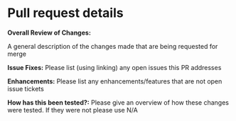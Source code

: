 # Pull request details

**Overall Review of Changes:**

A general description of the changes made that are being requested for merge

**Issue Fixes:**
Please list (using linking) any open issues this PR addresses

**Enhancements:**
Please list any enhancements/features that are not open issue tickets

**How has this been tested?:**
Please give an overview of how these changes were tested. If they were not please use N/A
